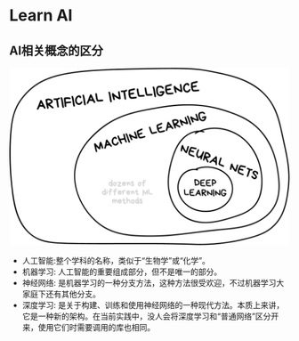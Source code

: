 # Learn AI

## AI相关概念的区分
![AI相关概念的区分](./image/概念区分.png)
* 人工智能:整个学科的名称，类似于“生物学”或“化学”。
* 机器学习: 人工智能的重要组成部分，但不是唯一的部分。
* 神经网络: 是机器学习的一种分支方法，这种方法很受欢迎，不过机器学习大家庭下还有其他分支。
* 深度学习: 是关于构建、训练和使用神经网络的一种现代方法。本质上来讲，它是一种新的架构。在当前实践中，没人会将深度学习和“普通网络”区分开来，使用它们时需要调用的库也相同。